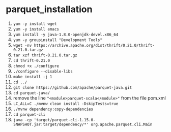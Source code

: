 # parquet_installation

1) `yum -y install wget`
2) `yum -y install emacs`
3) `yum install -y java-1.8.0-openjdk-devel.x86_64`
4) `yum -y groupinstall "Development Tools"`
5) `wget -nv https://archive.apache.org/dist/thrift/0.21.0/thrift-0.21.0.tar.gz`
6) `tar xzf thrift-0.21.0.tar.gz`
7) `cd thrift-0.21.0`
8) `chmod +x ./configure`
9) `./configure --disable-libs`
10) `make install -j 1`
11) `cd ../`
12) `git clone https://github.com/apache/parquet-java.git`
13) `cd parquet-java/`
14) remove the line `"<module>parquet-scala</module>"` from the file pom.xml
15) `LC_ALL=C ./mvnw clean install -DskipTests=true`
16) `./mvnw dependency:copy-dependencies`
17) `cd parquet-cli`
18) `java -cp 'target/parquet-cli-1.15.0-SNAPSHOT.jar:target/dependency/*' org.apache.parquet.cli.Main`
